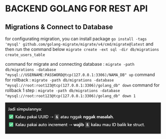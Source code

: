 # BACKEND GOLANG FOR REST API
## Migrations & Connect to Database
for configurating migration, you can install package 
`go install -tags 'mysql' github.com/golang-migrate/migrate/v4/cmd/migrate@latest` and then
run the command below
`migrate create -ext sql -dir db/migrations create_users_table`

command for migrate and connecting database : `migrate -path db/migrations -database "mysql://USERNAME:PASSWORD@tcp(127.0.0.1:3306)/NAMA_DB" up`
command for rollback : `migrate -path db/migrations -database "mysql://root:root123@tcp(127.0.0.1:3306)/golang_db" down`
command for rollback 1 step : `migrate -path db/migrations -database "mysql://root:root123@tcp(127.0.0.1:3306)/golang_db" down 1`

![alt text](image.png)
